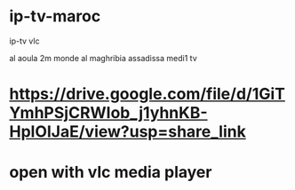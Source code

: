 # ip-tv-maroc
ip-tv vlc

al aoula
2m monde
al maghribia
assadissa
medi1 tv
# https://drive.google.com/file/d/1GiTYmhPSjCRWIob_j1yhnKB-HplOIJaE/view?usp=share_link

# open with vlc media player
